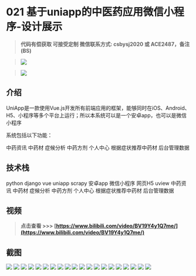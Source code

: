 # 021 基于uniapp的中医药应用微信小程序-设计展示

> **代码有偿获取 可接受定制 微信联系方式: csbysj2020 或 ACE2487，备注(BS)**

> ![](./qrcode2.jpg)

> ![](./qrcode.jpg)

## 介绍

UniApp是一款使用Vue.js开发所有前端应用的框架，能够同时在iOS、Android、H5、小程序等多个平台上运行；所以本系统可以是一个安卓app，也可以是微信小程序

系统包括以下功能：

中药资讯 中药材 症候分析 中药方剂 个人中心 根据症状推荐中药材 后台管理数据

## 技术栈

python django vue uniapp scrapy 安卓app 微信小程序 网页H5 uview 中药资讯 中药材 症候分析 中药方剂 个人中心 根据症状推荐中药材 后台管理数据

## 视频

> **点击查看 \>\>\> [https://www.bilibili.com/video/BV19Y4y1Q7me/](https://www.bilibili.com/video/BV19Y4y1Q7me/)**

## 截图

![](./01.png)
![](./02.png)
![](./03.png)
![](./04.png)
![](./05.png)
![](./06.png)
![](./07.png)
![](./08.png)
![](./09.png)
![](./10.png)
![](./11.png)
![](./12.png)
![](./13.png)
![](./14.png)
![](./15.png)
![](./16.png)
![](./17.png)
![](./18.png)
![](./19.png)
![](./20.png)
